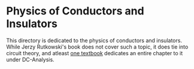 # Physics of Conductors and Insulators
This directory is dedicated to the physics of conductors and insulators.  While Jerzy Rutkowski's book does not cover such a topic, it does tie into circuit theory, and atleast [one textbook](https://www.allaboutcircuits.com/textbook/direct-current/chpt-12/introduction-conductance-and-conductors/) dedicates an entire chapter to it under DC-Analysis.
